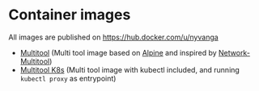 # Container images

All images are published on https://hub.docker.com/u/nyvanga

- [Multitool](multitool/) (Multi tool image based on [Alpine](https://github.com/alpinelinux/docker-alpine) and inspired by [Network-Multitool](https://github.com/Praqma/Network-MultiTool))
- [Multitool K8s](multitool-k8s/) (Multi tool image with kubectl included, and running ```kubectl proxy``` as entrypoint)
